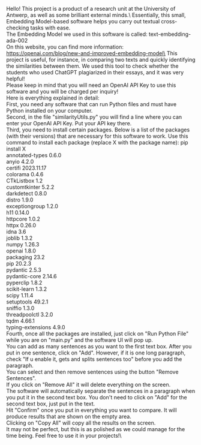 Hello! 
This project is a product of a research unit at the University of Antwerp, as well as some brilliant external minds.\ 
Essentially, this small, Embedding Model-based software helps you carry out textual cross-checking tasks with ease.\
The Embedding Model we used in this software is called: text-embedding-ada-002\
On this website, you can find more information: https://openai.com/blog/new-and-improved-embedding-model\
This project is useful, for instance, in comparing two texts and quickly identifying the similarities between them. We used this tool to check whether the students who used ChatGPT plagiarized in their essays, and it was very helpful!\
Please keep in mind that you will need an OpenAI API Key to use this software and you will be charged per inquiry!\
Here is everything explained in detail:\
First, you need any software that can run Python files and must have Python installed on your computer.\
Second, in the file "similarityUtils.py" you will find a line where you can enter your OpenAI API Key. Put your API key there.\
Third, you need to install certain packages. Below is a list of the packages (with their versions) that are necessary for this software to work. Use this command to install each package (replace X with the package name): pip install X\
annotated-types   0.6.0\
anyio             4.2.0\
certifi           2023.11.17\
colorama          0.4.6\
CTkListbox        1.2\
customtkinter     5.2.2\
darkdetect        0.8.0\
distro            1.9.0\
exceptiongroup    1.2.0\
h11               0.14.0\
httpcore          1.0.2\
httpx             0.26.0\
idna              3.6\
joblib            1.3.2\
numpy             1.26.3\
openai            1.8.0\
packaging         23.2\
pip               20.2.3\
pydantic          2.5.3\
pydantic-core     2.14.6\
pyperclip         1.8.2\
scikit-learn      1.3.2\
scipy             1.11.4\
setuptools        49.2.1\
sniffio           1.3.0\
threadpoolctl     3.2.0\
tqdm              4.66.1\
typing-extensions 4.9.0\
Fourth, once all the packages are installed, just click on "Run Python File" while you are on "main.py" and the software UI will pop up.\
You can add as many sentences as you want to the first text box. After you put in one sentence, click on "Add". However, if it is one long paragraph, check "If u enable it, gets and splits sentences too" before you add the paragraph.\
You can select and then remove sentences using the button "Remove Sentences".\
If you click on "Remove All" it will delete everything on the screen.\
The software will automatically separate the sentences in a paragraph when you put it in the second text box. You don't need to click on "Add" for the second text box, just put in the text.\
Hit "Confirm" once you put in everything you want to compare. It will produce results that are shown on the empty area.\
Clicking on "Copy All" will copy all the results on the screen.\
It may not be perfect, but this is as polished as we could manage for the time being. Feel free to use it in your projects!\
